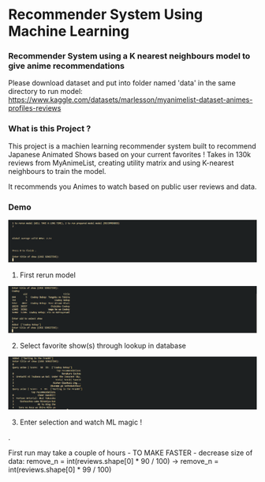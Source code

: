 # Recommender System Using Machine Learning

### Recommender System using a K nearest neighbours model to give anime recommendations

Please download dataset and put into folder named 'data' in the same directory to run model: 
https://www.kaggle.com/datasets/marlesson/myanimelist-dataset-animes-profiles-reviews

### What is this Project ?

This project is a machien learning recommender system built to recommend Japanese Animated Shows based on your current favorites !
Takes in 130k reviews from MyAnimeList, creating utility matrix and using K-nearest neighbours to train the model.

It recommends you Animes to watch based on public user reviews and data.

### Demo
![step 1](https://github.com/SeanMiffuine/RecommenderSystemAnime/blob/main/step1.png?raw=true)

1. First rerun model

![step 2](https://github.com/SeanMiffuine/RecommenderSystemAnime/blob/main/step2.png?raw=true)

2. Select favorite show(s) through lookup in database

![step 3](https://github.com/SeanMiffuine/RecommenderSystemAnime/blob/main/step3.png?raw=true)

3. Enter selection and watch ML magic !


.


First run may take a couple of hours - TO MAKE FASTER - decrease size of data: remove_n = int(reviews.shape[0] * 90 / 100) -> remove_n = int(reviews.shape[0] * 99 / 100)
